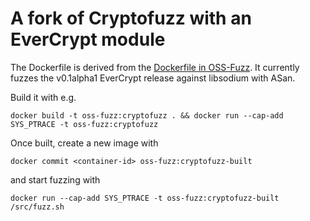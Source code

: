 # A fork of Cryptofuzz with an EverCrypt module

The Dockerfile is derived from the [Dockerfile in OSS-Fuzz](https://github.com/google/oss-fuzz/tree/master/projects/cryptofuzz).
It currently fuzzes the v0.1alpha1 EverCrypt release against libsodium with ASan.

Build it with e.g. 

```docker build -t oss-fuzz:cryptofuzz . && docker run --cap-add SYS_PTRACE -t oss-fuzz:cryptofuzz```

Once built, create a new image with 

```docker commit <container-id> oss-fuzz:cryptofuzz-built``` 

and start fuzzing with

```docker run --cap-add SYS_PTRACE -t oss-fuzz:cryptofuzz-built /src/fuzz.sh```
